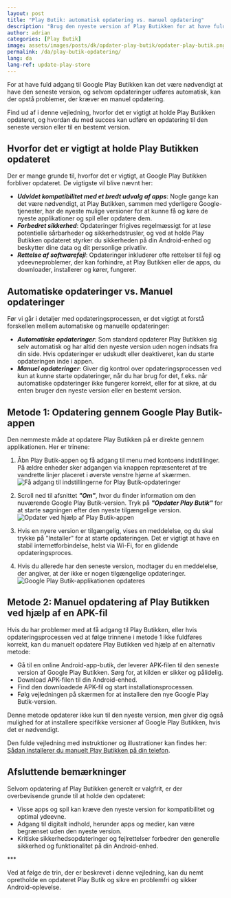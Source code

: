 ```yaml
---
layout: post
title: "Play Butik: automatisk opdatering vs. manuel opdatering"
description: "Brug den nyeste version af Play Butikken for at have fuld adgang til det eksisterende indhold. Lær to måder at opdatere på: automatisk og manuelt."
author: adrian
categories: [Play Butik]
image: assets/images/posts/dk/opdater-play-butik/opdater-play-butik.png
permalink: /da/play-butik-opdatering/
lang: da
lang-ref: update-play-store
---
```


For at have fuld adgang til Google Play Butikken kan det være nødvendigt at have den seneste version, og selvom opdateringer udføres automatisk, kan der opstå problemer, der kræver en manuel opdatering.

Find ud af i denne vejledning, hvorfor det er vigtigt at holde Play Butikken opdateret, og hvordan du med succes kan udføre en opdatering til den seneste version eller til en bestemt version.

## Hvorfor det er vigtigt at holde Play Butikken opdateret

Der er mange grunde til, hvorfor det er vigtigt, at Google Play Butikken forbliver opdateret. De vigtigste vil blive nævnt her:

- **_Udvidet kompatibilitet med et bredt udvalg af apps_**: Nogle gange kan det være nødvendigt, at Play Butikken, sammen med yderligere Google-tjenester, har de nyeste mulige versioner for at kunne få og køre de nyeste applikationer og spil eller opdatere dem.
- **_Forbedret sikkerhed_**: Opdateringer frigives regelmæssigt for at løse potentielle sårbarheder og sikkerhedstrusler, og ved at holde Play Butikken opdateret styrker du sikkerheden på din Android-enhed og beskytter dine data og dit personlige privatliv.
- **_Rettelse af softwarefejl_**: Opdateringer inkluderer ofte rettelser til fejl og ydeevneproblemer, der kan forhindre, at Play Butikken eller de apps, du downloader, installerer og kører, fungerer.

## Automatiske opdateringer vs. Manuel opdateringer

Før vi går i detaljer med opdateringsprocessen, er det vigtigt at forstå forskellen mellem automatiske og manuelle opdateringer:

- **_Automatiske opdateringer_**: Som standard opdaterer Play Butikken sig selv automatisk og har altid den nyeste version uden nogen indsats fra din side. Hvis opdateringer er udskudt eller deaktiveret, kan du starte opdateringen inde i appen.
- **_Manuel opdateringer_**: Giver dig kontrol over opdateringsprocessen ved kun at kunne starte opdateringer, når du har brug for det, f.eks. når automatiske opdateringer ikke fungerer korrekt, eller for at sikre, at du enten bruger den nyeste version eller en bestemt version.

## Metode 1: Opdatering gennem Google Play Butik-appen

Den nemmeste måde at opdatere Play Butikken på er direkte gennem applikationen. Her er trinene:

1. Åbn Play Butik-appen og få adgang til menu med kontoens indstillinger. På ældre enheder sker adgangen via knappen repræsenteret af tre vandrette linjer placeret i øverste venstre hjørne af skærmen.
   <img alt="Få adgang til indstillingerne for Play Butik-opdateringer" title="Få adgang til indstillingerne for Play Butik-opdateringer" loading="lazy" class="article-image medium-width-img" src="{{site.baseurl}}/assets/images/posts/dk/opdater-play-butik/fa-adgang-til-opdateringsindstillinger-i-play-butikken.jpg">

2. Scroll ned til afsnittet **_"Om"_**, hvor du finder information om den nuværende Google Play Butik-version. Tryk på **_"Opdater Play Butik"_** for at starte søgningen efter den nyeste tilgængelige version.
   <img alt="Opdater ved hjælp af Play Butik-appen" title="Opdater ved hjælp af Play Butik-appen" loading="lazy" class="article-image medium-width-img" src="{{site.baseurl}}/assets/images/posts/dk/opdater-play-butik/opdater-play-butik.jpg">

3. Hvis en nyere version er tilgængelig, vises en meddelelse, og du skal trykke på "Installer" for at starte opdateringen. Det er vigtigt at have en stabil internetforbindelse, helst via Wi-Fi, for en glidende opdateringsproces.

4. Hvis du allerede har den seneste version, modtager du en meddelelse, der angiver, at der ikke er nogen tilgængelige opdateringer.
   <img alt="Google Play Butik-applikationen opdateres" title="Google Play Butik-applikationen opdateres" loading="lazy" class="article-image medium-width-img" src="{{site.baseurl}}/assets/images/posts/dk/opdater-play-butik/play-butik-app-er-opdateret.jpg">

## Metode 2: Manuel opdatering af Play Butikken ved hjælp af en APK-fil

Hvis du har problemer med at få adgang til Play Butikken, eller hvis opdateringsprocessen ved at følge trinnene i metode 1 ikke fuldføres korrekt, kan du manuelt opdatere Play Butikken ved hjælp af en alternativ metode:

- Gå til en online Android-app-butik, der leverer APK-filen til den seneste version af Google Play Butikken. Sørg for, at kilden er sikker og pålidelig.
- Download APK-filen til din Android-enhed.
- Find den downloadede APK-fil og start installationsprocessen.
- Følg vejledningen på skærmen for at installere den nye Google Play Butik-version.

Denne metode opdaterer ikke kun til den nyeste version, men giver dig også mulighed for at installere specifikke versioner af Google Play Butikken, hvis det er nødvendigt.

Den fulde vejledning med instruktioner og illustrationer kan findes her: [Sådan installerer du manuelt Play Butikken på din telefon]({{site.baseurl}}/da/download-og-installation-play-butik/).

## Afsluttende bemærkninger

Selvom opdatering af Play Butikken generelt er valgfrit, er der overbevisende grunde til at holde den opdateret:

- Visse apps og spil kan kræve den nyeste version for kompatibilitet og optimal ydeevne.
- Adgang til digitalt indhold, herunder apps og medier, kan være begrænset uden den nyeste version.
- Kritiske sikkerhedsopdateringer og fejlrettelser forbedrer den generelle sikkerhed og funktionalitet på din Android-enhed.

<div class="post-bottom-stars">***</div>

Ved at følge de trin, der er beskrevet i denne vejledning, kan du nemt opretholde en opdateret Play Butik og sikre en problemfri og sikker Android-oplevelse.
